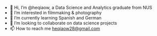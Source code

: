 - 👋 Hi, I’m @heqiaow, a Data Science and Analytics graduate from NUS 
- 👀 I’m interested in filmmaking & photography 
- 🌱 I’m currently learning Spanish and German 
- 💞️ I’m looking to collaborate on data science projects 
- 📫 How to reach me heqiaow28@gmail.com

<!---
heqiaow/heqiaow is a ✨ special ✨ repository because its `README.md` (this file) appears on your GitHub profile.
You can click the Preview link to take a look at your changes.
--->
